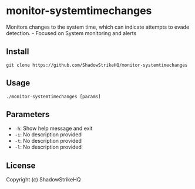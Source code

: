 # monitor-systemtimechanges
Monitors changes to the system time, which can indicate attempts to evade detection. - Focused on System monitoring and alerts

## Install
`git clone https://github.com/ShadowStrikeHQ/monitor-systemtimechanges`

## Usage
`./monitor-systemtimechanges [params]`

## Parameters
- `-h`: Show help message and exit
- `-i`: No description provided
- `-t`: No description provided
- `-l`: No description provided

## License
Copyright (c) ShadowStrikeHQ
